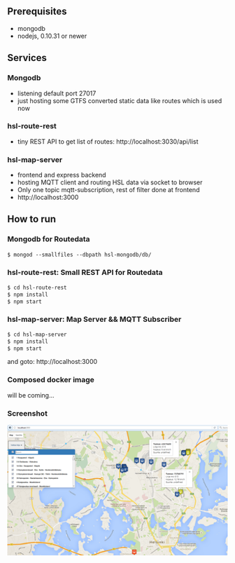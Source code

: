 
## Prerequisites

- mongodb
- nodejs, 0.10.31 or newer

## Services

### Mongodb 
  - listening default port 27017
  - just hosting some GTFS converted static data like routes which is used now
  
### hsl-route-rest
  - tiny REST API to get list of routes: http://localhost:3030/api/list

### hsl-map-server
  - frontend and express backend
  - hosting MQTT client and routing HSL data via socket to browser
  - Only one topic mqtt-subscription, rest of filter done at frontend
  - http://localhost:3000

## How to run

### Mongodb for Routedata

    $ mongod --smallfiles --dbpath hsl-mongodb/db/

### hsl-route-rest: Small REST API for Routedata

    $ cd hsl-route-rest
    $ npm install
    $ npm start


### hsl-map-server: Map Server && MQTT Subscriber

    $ cd hsl-map-server
    $ npm install
    $ npm start
    
  and goto: http://localhost:3000

### Composed docker image 

  will be coming...



### Screenshot

![screenshot](https://raw.githubusercontent.com/puuparta/tempwork/master/sample.png)
